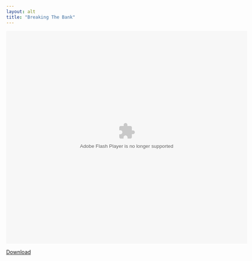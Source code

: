 ```yaml
---
layout: alt
title: "Breaking The Bank"
---
```


<object width="100" height="100">
    <embed src="breaking_the_bank.swf" flashvars="" base="" quality="high" allowscriptaccess="always" allowfullscreen="true" bgcolor="" wmode="window" width="650" height="575" type="application/x-shockwave-flash" pluginspage="http://www.macromedia.com/go/getflashplayer">
</object>

<br>

<a href="breaking_the_bank.swf" download class="btn btn-secondary">Download</a>